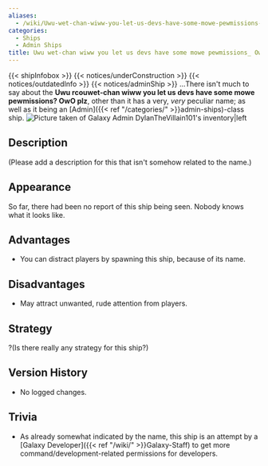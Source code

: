 ```yaml
---
aliases:
  - /wiki/Uwu-wet-chan-wiww-you-let-us-devs-have-some-mowe-pewmissions--OwO-plz
categories:
  - Ships
  - Admin Ships
title: Uwu wet-chan wiww you let us devs have some mowe pewmissions_ OwO plz
---
```


{{< shipInfobox >}} {{< notices/underConstruction >}} {{< notices/outdatedInfo >}} {{< notices/adminShip >}} ...There isn't much to say about the **Uwu rcouwet-chan wiww you let us devs have some mowe pewmissions? OwO plz**, other than it has a very, _very_ peculiar name; as well as it being an [Admin]({{< ref "/categories/" >}}admin-ships)-class ship. ![Picture taken of Galaxy Admin DylanTheVillain101's
inventory|left](Untitleddadad.png "Picture taken of Galaxy Admin DylanTheVillain101's inventory|left")

## Description

(Please add a description for this that isn't somehow related to the name.)

## Appearance

So far, there had been no report of this ship being seen. Nobody knows what it looks like.

## Advantages

- You can distract players by spawning this ship, because of its name.

## Disadvantages

- May attract unwanted, rude attention from players.

## Strategy

?(Is there really any strategy for this ship?)

## Version History

- No logged changes.

## Trivia

- As already somewhat indicated by the name, this ship is an attempt by a [Galaxy Developer]({{< ref "/wiki/" >}}Galaxy-Staff) to get more command/development-related permissions for developers.
